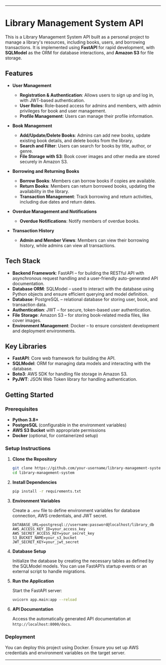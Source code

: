 
---

# Library Management System API

This is a Library Management System API built as a personal project to manage a library's resources, including books, users, and borrowing transactions. It is implemented using **FastAPI** for rapid development, with **SQLModel** as the ORM for database interactions, and **Amazon S3** for file storage.

## Features

- **User Management**

  - **Registration & Authentication**: Allows users to sign up and log in, with JWT-based authentication.
  - **User Roles**: Role-based access for admins and members, with admin privileges for book and user management.
  - **Profile Management**: Users can manage their profile information.

- **Book Management**

  - **Add/Update/Delete Books**: Admins can add new books, update existing book details, and delete books from the library.
  - **Search and Filter**: Users can search for books by title, author, or genre.
  - **File Storage with S3**: Book cover images and other media are stored securely in Amazon S3.

- **Borrowing and Returning Books**

  - **Borrow Books**: Members can borrow books if copies are available.
  - **Return Books**: Members can return borrowed books, updating the availability in the library.
  - **Transaction Management**: Track borrowing and return activities, including due dates and return dates.

- **Overdue Management and Notifications**

  - **Overdue Notifications**: Notify members of overdue books.

- **Transaction History**
  - **Admin and Member Views**: Members can view their borrowing history, while admins can view all transactions.

## Tech Stack

- **Backend Framework**: FastAPI – for building the RESTful API with asynchronous request handling and a user-friendly auto-generated API documentation.
- **Database ORM**: SQLModel – used to interact with the database using Python objects and ensure efficient querying and model definition.
- **Database**: PostgreSQL – relational database for storing user, book, and transaction data.
- **Authentication**: JWT – for secure, token-based user authentication.
- **File Storage**: Amazon S3 – for storing book-related media files, like cover images.
- **Environment Management**: Docker – to ensure consistent development and deployment environments.

## Key Libraries

- **FastAPI**: Core web framework for building the API.
- **SQLModel**: ORM for managing data models and interacting with the database.
- **Boto3**: AWS SDK for handling file storage in Amazon S3.
- **PyJWT**: JSON Web Token library for handling authentication.

## Getting Started

### Prerequisites

- **Python 3.8+**
- **PostgreSQL** (configurable in the environment variables)
- **AWS S3 Bucket** with appropriate permissions
- **Docker** (optional, for containerized setup)

### Setup Instructions

1. **Clone the Repository**

   ```bash
   git clone https://github.com/your-username/library-management-system.git
   cd library-management-system
   ```

2. **Install Dependencies**

   ```bash
   pip install -r requirements.txt
   ```

3. **Environment Variables**

   Create a `.env` file to define environment variables for database connection, AWS credentials, and JWT secret.

   ```env
   DATABASE_URL=postgresql://username:password@localhost/library_db
   AWS_ACCESS_KEY_ID=your_access_key
   AWS_SECRET_ACCESS_KEY=your_secret_key
   S3_BUCKET_NAME=your_s3_bucket
   JWT_SECRET_KEY=your_jwt_secret
   ```

4. **Database Setup**

   Initialize the database by creating the necessary tables as defined by the SQLModel models. You can use FastAPI’s startup events or an external script to handle migrations.

5. **Run the Application**

   Start the FastAPI server:

   ```bash
   uvicorn app.main:app --reload
   ```

6. **API Documentation**

   Access the automatically generated API documentation at `http://localhost:8000/docs`.

### Deployment

You can deploy this project using Docker. Ensure you set up AWS credentials and environment variables on the target server.

---
